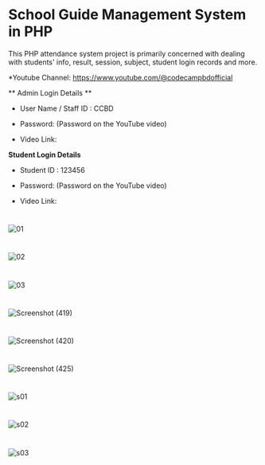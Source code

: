 # School Guide Management System in PHP
This PHP attendance system project is primarily concerned with dealing with students' info, result, session, subject, student login records and more. 

*Youtube Channel: https://www.youtube.com/@codecampbdofficial

** Admin Login Details **
* User Name / Staff ID : CCBD
* Password: (Password on the YouTube video)

* Video Link: 

**Student Login Details**

* Student ID : 123456
* Password: (Password on the YouTube video)

* Video Link:
#
![01](https://github.com/dev-mhrony/School-Guide-Management-System-in-PHP/assets/78216965/5b491abd-5f6a-4476-b9be-f7ed9110b2f8)

#
![02](https://github.com/dev-mhrony/School-Guide-Management-System-in-PHP/assets/78216965/f3e94589-08f8-426b-b887-8714d548a1a3)
#
![03](https://github.com/dev-mhrony/School-Guide-Management-System-in-PHP/assets/78216965/e17daefe-1f25-4325-9765-ead07c13799c)
#
![Screenshot (419)](https://github.com/dev-mhrony/School-Guide-Management-System-in-PHP/assets/78216965/7cd70efe-36b8-4e1a-a9ae-efcc0b2e0509)
#
![Screenshot (420)](https://github.com/dev-mhrony/School-Guide-Management-System-in-PHP/assets/78216965/17e44d38-ab14-47d3-8a97-38f5c93fc324)
#
![Screenshot (425)](https://github.com/dev-mhrony/School-Guide-Management-System-in-PHP/assets/78216965/6d76755f-73c9-4638-9e45-9a0bb6ddf49b)
#
![s01](https://github.com/dev-mhrony/School-Guide-Management-System-in-PHP/assets/78216965/aeda856e-c62c-4c1c-ae31-15fffa15cda9)
#
![s02](https://github.com/dev-mhrony/School-Guide-Management-System-in-PHP/assets/78216965/e17ff1cb-ed94-45e7-840a-b3c4864aa1e3)
#
![s03](https://github.com/dev-mhrony/School-Guide-Management-System-in-PHP/assets/78216965/d27fa494-27cf-48d6-80a9-104f7c730f53)

